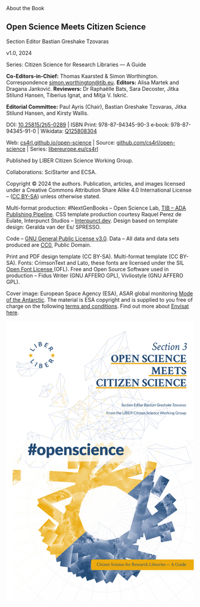 <div class="article-part article-title" id="title">About the Book</div>
      <div class="article-part article-richtext article-body">
        <h2>Open Science Meets Citizen Science</h2>
        <p id="p-1">Section Editor Bastian Greshake Tzovaras</p>
        <p id="p-2">v1.0, 2024</p>
        <p id="p-3">Series: Citizen Science for Research Libraries — A Guide</p>
        <p id="p-4"></p>
        <p id="p-5"></p>
        <p id="p-6"><strong>Co-Editors-in-Chief:</strong> Thomas Kaarsted &amp; Simon Worthington. Correspondence <a href="mailto:simon.worthington@tib.eu">simon.worthington@tib.eu</a>. <strong>Editors:</strong> Alisa Martek and Dragana Janković. <strong>Reviewers:</strong> Dr Raphaëlle Bats, Sara Decoster, Jitka Stilund Hansen, Tiberius Ignat, and Mitja V. Iskrić. </p>
        <p id="p-7"><strong>Editorial Committee:</strong> Paul Ayris (Chair), Bastian Greshake Tzovaras, Jitka Stilund Hansen, and Kirsty Wallis.</p>
        <p id="p-8">DOI:<strong> </strong><a href="https://doi.org/10.25815/2tj5-0289">10.25815/2tj5-0289</a> | ISBN Print:<strong> </strong>978-87-94345-90-3 e‑book:<strong> </strong>978-87-94345-91-0 | Wikidata: <a href="https://www.wikidata.org/wiki/Q125808304">Q125808304</a></p>
        <p id="p-9">Web: <a href="https://cs4rl.github.io/open-science">cs4rl.github.io/open-science</a> | Source: <a href="https://github.com/cs4rl/open-science">github.com/cs4rl/open-science</a> | Series: <a href="https://libereurope.eu/working-group/liber-citizen-science-working-group/citizen-science-guide/">libereurope.eu/cs4rl</a> </p>
        <p id="p-10">Published by LIBER Citizen Science Working Group. </p>
        <p id="p-11">Collaborations: SciStarter and ECSA.</p>
        <p id="p-12">Copyright © 2024 the authors. Publication, articles, and images licensed under a Creative Commons Attribution Share Alike 4.0 International License – (<a href="https://creativecommons.org/licenses/by-sa/4.0/">CC BY-SA</a>) unless otherwise stated.</p>
        <p id="p-13">Multi-format production: #NextGenBooks – Open Science Lab, <a href="https://github.com/TIBHannover/ADA. ">TIB – ADA Publishing Pipeline</a>. CSS template production courtesy Raquel Perez de Eulate, Interpunct Studios – <a href="https://interpunct.dev/">Interpunct.dev</a>. Design based on template design: Geralda van der Es/ SPRESSO.</p>
        <p id="p-14">Code – <a href="https://github.com/cs4rl/guide/LICENSE">GNU General Public License v3.0</a>. Data – All data and data sets produced are <a href="https://creativecommons.org/publicdomain/zero/1.0/">CC0</a>, Public Domain.</p>
        <p id="p-15">Print and PDF design template (CC BY-SA). Multi-format template (CC BY-SA). Fonts: CrimsonText and Lato, these fonts are licensed under the SIL <a href="https://scripts.sil.org/OFL">Open Font License </a>(OFL). Free and Open Source Software used in production – Fidus Writer (GNU AFFERO GPL), Vivliostyle (GNU AFFERO GPL).</p>
        <p id="p-16">Cover image: European Space Agency (ESA), ASAR global monitoring <a href="https://www.esa-photolibrary.com/ESA/media/20377">Mode of the Antarctic</a>. The material is ESA copyright and is supplied to you free of charge on the following <a href="https://www.esa-photolibrary.com/ESA/info2.do">terms and conditions</a>. Find out more about <a href="https://earth.esa.int/eogateway/missions/envisat/descriptionmissions/envisat/description">Envisat here</a>.</p>
      </div>
      
![cover cs4rl open science](cover/cover.jpg)
